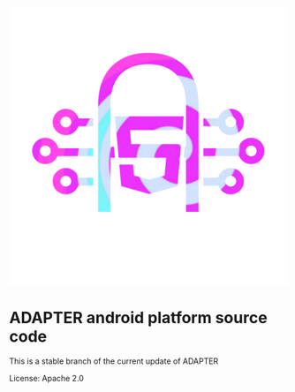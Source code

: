 ![ADAPTER logo](https://github.com/PuRainDev/ADAPTER-android-platform-source/raw/dev/adap_logo.png?raw=true)
# ADAPTER android platform source code
 This is a stable branch of the current update of ADAPTER
  
 License: Apache 2.0
